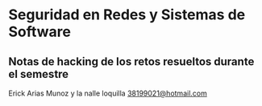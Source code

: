 # Seguridad en Redes y Sistemas de Software

## Notas de hacking de los retos resueltos durante el semestre

Erick Arias Munoz y la nalle loquilla
38199021@hotmail.com




